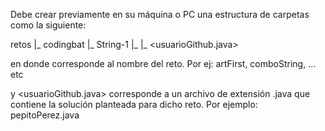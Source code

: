 Debe crear previamente en su máquina o PC una estructura de carpetas como la siguiente:

retos
 |_ codingbat
     |_ String-1
         |_ <nombreReto>
              |_ <usuarioGithub.java>

en donde <nombreReto> corresponde al nombre del reto. Por ej: artFirst, comboString, ... etc

y <usuarioGithub.java> corresponde a un archivo de extensión .java que contiene la solución planteada para dicho reto. Por ejemplo: pepitoPerez.java

   